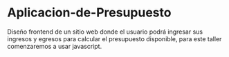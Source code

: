 # Aplicacion-de-Presupuesto
Diseño frontend de un sitio web donde el usuario podrá ingresar sus ingresos y egresos para calcular el presupuesto disponible, para este taller comenzaremos a usar javascript.
